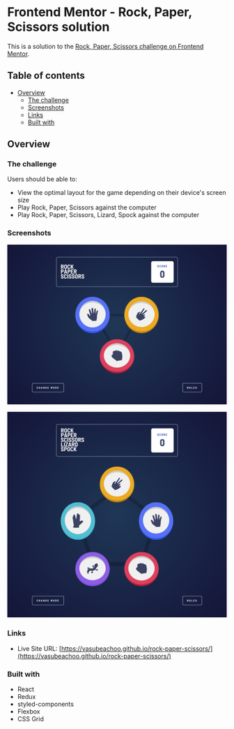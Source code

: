 # Frontend Mentor - Rock, Paper, Scissors solution

This is a solution to the [Rock, Paper, Scissors challenge on Frontend Mentor](https://www.frontendmentor.io/challenges/rock-paper-scissors-game-pTgwgvgH).

## Table of contents

- [Overview](#overview)
  - [The challenge](#the-challenge)
  - [Screenshots](#screenshots)
  - [Links](#links)
  - [Built with](#built-with)

## Overview

### The challenge

Users should be able to:

- View the optimal layout for the game depending on their device's screen size
- Play Rock, Paper, Scissors against the computer
- Play Rock, Paper, Scissors, Lizard, Spock against the computer

### Screenshots

![](./public/screenshot-normal.png)

![](./public/screenshot-bonus.png)

### Links

- Live Site URL: [https://vasubeachoo.github.io/rock-paper-scissors/](https://vasubeachoo.github.io/rock-paper-scissors/)

### Built with

- React
- Redux
- styled-components
- Flexbox
- CSS Grid

